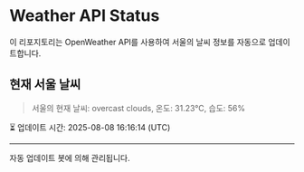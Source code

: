 
# Weather API Status

이 리포지토리는 OpenWeather API를 사용하여 서울의 날씨 정보를 자동으로 업데이트합니다.

## 현재 서울 날씨
> 서울의 현재 날씨: overcast clouds, 온도: 31.23°C, 습도: 56%

⏳ 업데이트 시간: 2025-08-08 16:16:14 (UTC)

---
자동 업데이트 봇에 의해 관리됩니다.
